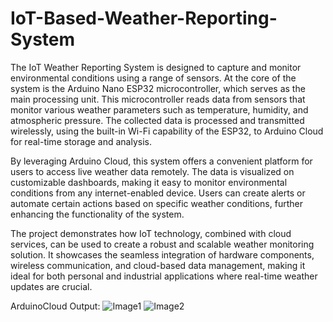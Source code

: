# IoT-Based-Weather-Reporting-System
The IoT Weather Reporting System is designed to capture and monitor environmental conditions using a range of sensors. At the core of the system is the Arduino Nano ESP32 microcontroller, which serves as the main processing unit. This microcontroller reads data from sensors that monitor various weather parameters such as temperature, humidity, and atmospheric pressure. The collected data is processed and transmitted wirelessly, using the built-in Wi-Fi capability of the ESP32, to Arduino Cloud for real-time storage and analysis.

By leveraging Arduino Cloud, this system offers a convenient platform for users to access live weather data remotely. The data is visualized on customizable dashboards, making it easy to monitor environmental conditions from any internet-enabled device. Users can create alerts or automate certain actions based on specific weather conditions, further enhancing the functionality of the system.

The project demonstrates how IoT technology, combined with cloud services, can be used to create a robust and scalable weather monitoring solution. It showcases the seamless integration of hardware components, wireless communication, and cloud-based data management, making it ideal for both personal and industrial applications where real-time weather updates are crucial.

ArduinoCloud Output:
![Image1](https://github.com/user-attachments/assets/357c9b1a-444b-4d75-9579-9bc8552f0c7f)
![Image2](https://github.com/user-attachments/assets/0becb363-ae9d-42a4-b0ff-7f1b0f9c1a64)

